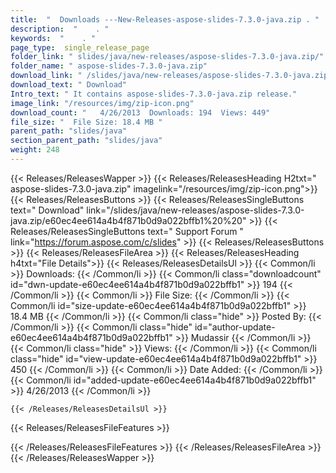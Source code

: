 ```yaml
---
title:  "  Downloads ---New-Releases-aspose-slides-7.3.0-java.zip . " 
description:  "    . " 
keywords:  "    . " 
page_type:  single_release_page
folder_link: " slides/java/new-releases/aspose-slides-7.3.0-java.zip/"
folder_name: " aspose-slides-7.3.0-java.zip"
download_link: " /slides/java/new-releases/aspose-slides-7.3.0-java.zip/e60ec4ee614a4b4f871b0d9a022bffb1"
download_text: " Download"
Intro_text: " It contains aspose-slides-7.3.0-java.zip release."
image_link: "/resources/img/zip-icon.png"
download_count: "   4/26/2013  Downloads: 194  Views: 449"
file_size: "  File Size: 18.4 MB "
parent_path: "slides/java"
section_parent_path: "slides/java"
weight: 248
---
```


{{< Releases/ReleasesWapper >}}
  {{< Releases/ReleasesHeading H2txt=" aspose-slides-7.3.0-java.zip" imagelink="/resources/img/zip-icon.png">}}
  {{< Releases/ReleasesButtons >}}
    {{< Releases/ReleasesSingleButtons text=" Download" link="/slides/java/new-releases/aspose-slides-7.3.0-java.zip/e60ec4ee614a4b4f871b0d9a022bffb1%20%20" >}}
    {{< Releases/ReleasesSingleButtons text=" Support Forum " link="https://forum.aspose.com/c/slides" >}}
  {{< Releases/ReleasesButtons >}}
  {{< Releases/ReleasesFileArea >}}
    {{< Releases/ReleasesHeading h4txt="File Details">}}
    {{< Releases/ReleasesDetailsUl >}}
            {{< Common/li  >}} Downloads: {{< /Common/li >}} 
      {{< Common/li class="downloadcount" id="dwn-update-e60ec4ee614a4b4f871b0d9a022bffb1" >}} 194 {{< /Common/li >}} 
      {{< Common/li  >}} File Size: {{< /Common/li >}} 
      {{< Common/li id="size-update-e60ec4ee614a4b4f871b0d9a022bffb1" >}} 18.4 MB {{< /Common/li >}} 
      {{< Common/li  class="hide" >}} Posted By: {{< /Common/li >}} 
      {{< Common/li class="hide" id="author-update-e60ec4ee614a4b4f871b0d9a022bffb1" >}} Mudassir {{< /Common/li >}} 
      {{< Common/li class="hide"  >}} Views: {{< /Common/li >}} 
      {{< Common/li class="hide" id="view-update-e60ec4ee614a4b4f871b0d9a022bffb1" >}} 450 {{< /Common/li >}} 
      {{< Common/li  >}} Date Added: {{< /Common/li >}} 
      {{< Common/li id="added-update-e60ec4ee614a4b4f871b0d9a022bffb1" >}} 4/26/2013 {{< /Common/li >}} 

    {{< /Releases/ReleasesDetailsUl >}}

  {{< Releases/ReleasesFileFeatures >}}
      
  {{< /Releases/ReleasesFileFeatures >}}
 {{< /Releases/ReleasesFileArea >}}
{{< /Releases/ReleasesWapper >}}


